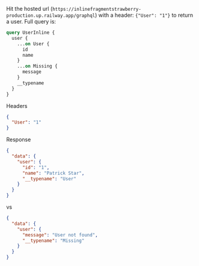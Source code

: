 Hit the hosted url (`https://inlinefragmentstrawberry-production.up.railway.app/graphql`) with a header: `{"User": "1"}` to return a user. Full query is:

```graphql
query UserInline {
  user {
    ...on User {
      id
      name
    }
    ...on Missing {
      message
    }
    __typename
  }
}
```

Headers
```json
{
  "User": "1"
}
```

Response
```json
{
  "data": {
    "user": {
      "id": "1",
      "name": "Patrick Star",
      "__typename": "User"
    }
  }
}
```

vs

```json
{
  "data": {
    "user": {
      "message": "User not found",
      "__typename": "Missing"
    }
  }
}
```